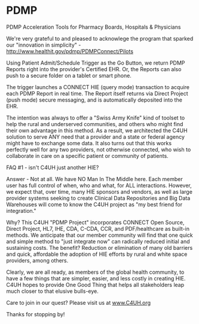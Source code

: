 PDMP
====

PDMP Acceleration Tools for Pharmacy Boards, Hospitals &amp; Physicians

We're very grateful to and pleased to acknowlege the program that sparked our
"innovation in simplicity" - http://www.healthit.gov/pdmp/PDMPConnect/Pilots 

Using Patient Admit/Schedule Trigger as the Go Button, we return PDMP Reports
right into the provider's Certified EHR.  Or, the Reports can also push to a
secure folder on a tablet or smart phone.  

The trigger launches a CONNECT HIE (query mode) transaction to acquire each
PDMP Report in real time.  The Report itself returns via Direct Project (push mode)
secure messaging, and is automatically deposited into the EHR.

The intention was always to offer a "Swiss Army Knife" kind of toolset to help the
rural and underserved communities, and others who might find their own advantage in 
this method.  As a result, we architected the C4UH solution to serve ANY need that
a provider and a state or federal agency might have to exchange some data.  It also
turns out that this works perfectly well for any two providers, not otherwise connected,
who wish to collaborate in care on a specific patient or community of patients.

FAQ #1 - isn't C4UH just another HIE?

Answer - Not at all.  We have NO Man In The Middle here.  Each member user has full
control of when, who and what, for ALL interactions.  However, we expect that, over
time, many HIE sponsors and vendors, as well as large provider systems seeking to create
Clinical Data Repositories and Big Data Warehouses will come to know the C4UH  project as
"my best friend for integration."

Why?  This C4UH "PDMP Project" incorporates CONNECT Open Source, Direct Project, HL7, IHE, CDA,
C-CDA, CCR, and PDF/healthcare as built-in methods.  We anticipate that our member community
will find that one quick and simple method to "just integrate now" can radically reduced initial
and sustaining costs. The benefit?  Reduction or elimination of many old barriers and quick,
affordable the adoption of HIE efforts by rural and white space providers, among others.

Clearly, we are all ready, as members of the global health community, to have a few things
that are simpler, easier, and less costly in creating HIE.  C4UH hopes to provide One Good Thing
that helps all stakeholders leap much closer to that elusive bulls-eye.

Care to join in our quest?  Please visit us at www.C4UH.org 

Thanks for stopping by!
